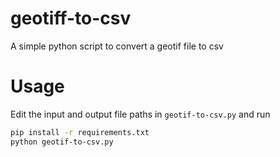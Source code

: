 # geotiff-to-csv
A simple python script to convert a geotif file to csv

# Usage
Edit the input and output file paths in `geotif-to-csv.py` and run
```bash
pip install -r requirements.txt
python geotif-to-csv.py
```
